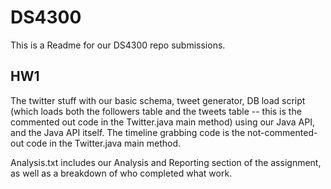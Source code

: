 # DS4300

This is a Readme for our DS4300 repo submissions.

## HW1

The twitter stuff with our basic schema, tweet generator, DB load script (which loads both the followers table and the tweets table -- this is the commented out code in the Twitter.java main method) using our Java API, and the Java API itself.  The timeline grabbing code is the not-commented-out code in the Twitter.java main method.

Analysis.txt includes our Analysis and Reporting section of the assignment, as well as a breakdown of who completed what work.
